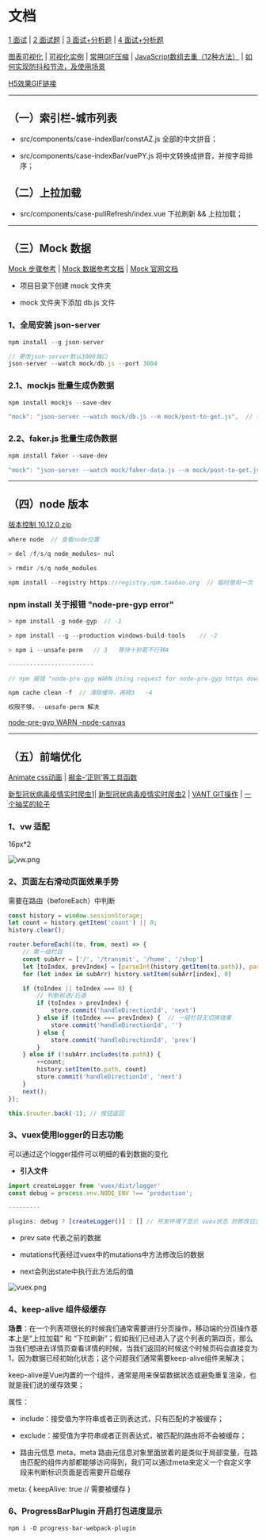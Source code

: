 # 文档

[1 面试](https://juejin.im/post/5ec9f2dff265da76e25c99cb) | [2 面试题](https://juejin.im/post/5ecf1da15188254316147991#heading-28) | [3 面试+分析题](https://juejin.im/post/5ede4c556fb9a047a6446a8e#comment) | [4 面试+分析题](https://juejin.im/post/5ee1e42ef265da770d3dcc2c#comment)

[图表可视化](https://www.jianshu.com/p/8cac22daca98) | [可视化实例](https://echarts.apache.org/examples/zh/index.html) | [常用GIF压缩](https://www.jianshu.com/p/37554cff3fe9) | [JavaScript数组去重（12种方法）](https://segmentfault.com/a/1190000016418021?utm_source=tag-newest) | [如何实现防抖和节流，及使用场景](https://juejin.im/post/5f02710c6fb9a07e7a53ce11)

[H5效果GIF链接](https://cdn.u1.huluxia.com/g4/M01/4F/26/rBAAdl7SbIOAZCCcAAcn4lsR0wY574.gif)

---

## （一）索引栏-城市列表

- src/components/case-indexBar/constAZ.js  全部的中文拼音；

- src/components/case-indexBar/vuePY.js  将中文转换成拼音，并按字母排序；

## （二）上拉加载

- src/components/case-pullRefresh/index.vue  下拉刷新 && 上拉加载；

---

## （三）Mock 数据

[Mock 步骤参考](https://www.jianshu.com/p/ccd53488a61b) | [Mock 数据参考文档](http://mockjs.com/examples.html) | [Mock 官网文档](https://github.com/nuysoft/Mock/wiki)

- 项目目录下创建 mock 文件夹

- mock 文件夹下添加 db.js 文件

### 1、全局安装 json-server

```js
npm install --g json-server

// 更改json-server默认3000端口
json-server --watch mock/db.js --port 3004
```

### 2.1、mockjs 批量生成伪数据

```js
npm install mockjs --save-dev

"mock": "json-server --watch mock/db.js --m mock/post-to-get.js",  // 开启 npm run mock
```

### 2.2、faker.js 批量生成伪数据

```js
npm install faker --save-dev

"mock": "json-server --watch mock/faker-data.js --m mock/post-to-get.js",
```

---

## （四）node 版本

[版本控制 10.12.0 zip](https://nodejs.org/zh-cn/download/releases/)

```js
where node  // 查看node位置

> del /f/s/q node_modules> nul

> rmdir /s/q node_modules

npm install --registry https://registry.npm.taobao.org  // 临时使用一次

```

### npm install 关于报错 "node-pre-gyp error"

```js
> npm install -g node-gyp  // -1

> npm install --g --production windows-build-tools    // -2

> npm i --unsafe-perm   // 3   等待十秒若不行转4

------------------------

// npm 报错 "node-pre-gyp WARN Using request for node-pre-gyp https download"

npm cache clean -f  // 清除缓存，再转3   -4

权限不够，--unsafe-perm 解决
```

[node-pre-gyp WARN -node-canvas](https://blog.csdn.net/weixin_39496363/article/details/104849444)

---

## （五）前端优化

[Animate css动画](http://www.jq22.com/yanshi819) | [掘金-‘正则’等工具函数](https://juejin.im/post/5e6cf42bf265da57397e3694)

[新型冠状病毒疫情实时爬虫1](https://github.com/BlankerL/DXY-COVID-19-Crawler)| [新型冠状病毒疫情实时爬虫2](https://juejin.im/post/5e480369f265da57127e3d15) | [VANT GIT操作](https://github.com/Line999/vue-h5-template/blob/master/src/App.vue) | [一个抽奖的轮子](https://wheel.assetss.cn/docs/#/?id=vue-big-wheel)

### 1、vw 适配

16px*2

![vw.png](https://images2017.cnblogs.com/blog/1210235/201709/1210235-20170918164258259-1200967116.png)

### 2、页面左右滑动页面效果手势

需要在路由（beforeEach）中判断

```js
const history = window.sessionStorage;
let count = history.getItem('count') || 0;
history.clear();

router.beforeEach((to, from, next) => {
    // 第一级栏目
    const subArr = ['/', '/transmit', '/home', '/shop']
    let [toIndex, prevIndex] = [parseInt(history.getItem(to.path)), parseInt(history.getItem(from.path))]
    for (let index in subArr) history.setItem(subArr[index], 0)

    if (toIndex || toIndex === 0) {
        // 判断前进/后退
        if (toIndex > prevIndex) {
            store.commit('handleDirectionId', 'next')
        } else if (toIndex === prevIndex) {  // 一级栏目无切换效果
            store.commit('handleDirectionId', '')
        } else {
            store.commit('handleDirectionId', 'prev')
        }
    } else if (!subArr.includes(to.path)) {
        ++count;
        history.setItem(to.path, count)
        store.commit('handleDirectionId', 'next')
    }
    next();
});

this.$router.back(-1); // 按钮返回

```

### 3、vuex使用logger的日志功能

可以通过这个logger插件可以明细的看到数据的变化

- **引入文件**

```js
import createLogger from 'vuex/dist/logger'
const debug = process.env.NODE_ENV !== 'production';

---------

plugins: debug ? [createLogger()] : [] // 开发环境下显示 vuex状态 的修改日志
```

- prev sate 代表之前的数据

- mutations代表经过vuex中的mutations中方法修改后的数据

- next会列出state中执行此方法后的值

![vuex.png](https://img-blog.csdnimg.cn/20191231154406254.png?x-oss-process=image/watermark,type_ZmFuZ3poZW5naGVpdGk,shadow_10,text_aHR0cHM6Ly9ibG9nLmNzZG4ubmV0L3FxXzQzMzYzODg0,size_16,color_FFFFFF,t_70)

### 4、keep-alive 组件级缓存

**场景**：在一个列表项很长的时候我们通常需要进行分页操作，移动端的分页操作基本上是“上拉加载” 和 “下拉刷新”；假如我们已经进入了这个列表的第四页，那么当我们想进去详情页查看详情的时候，当我们返回的时候这个时候页码会直接变为1，因为数据已经初始化状态；这个问题我们通常需要keep-alive组件来解决；

keep-alive是Vue内置的一个组件，通常是用来保留数据状态或避免重复渲染，也就是我们说的缓存效果；

属性：

- include：接受值为字符串或者正则表达式，只有匹配的才被缓存；

- exclude：接受值为字符串或者正则表达式，被匹配的路由将不会被缓存；

- 路由元信息 meta，meta 路由元信息对象里面放着的是类似于局部变量，在路由匹配的组件内部都能够访问得到，我们可以通过meta来定义一个自定义字段来判断标识页面是否需要开启缓存

meta: { keepAlive: true // 需要被缓存 }

### 6、ProgressBarPlugin 开启打包进度显示

```js
npm i -D progress-bar-webpack-plugin
```
